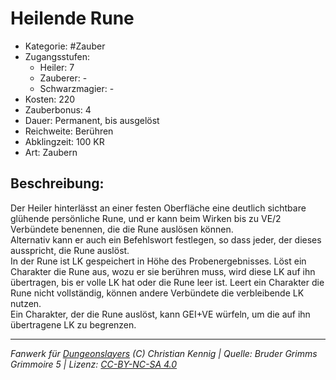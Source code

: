 # Heilende Rune  
- Kategorie: #Zauber  
- Zugangsstufen:  
  - Heiler: 7  
  - Zauberer: -  
  - Schwarzmagier: -  
- Kosten: 220  
- Zauberbonus: 4  
- Dauer: Permanent, bis ausgelöst  
- Reichweite: Berühren  
- Abklingzeit: 100 KR  
- Art: Zaubern     

## Beschreibung:
Der Heiler hinterlässt an einer festen Oberfläche eine deutlich sichtbare glühende persönliche Rune, und er kann beim Wirken bis zu VE/2 Verbündete benennen, die die Rune auslösen können.<br>Alternativ kann er auch ein Befehlswort festlegen, so dass jeder, der dieses ausspricht, die Rune auslöst.<br>In der Rune ist LK gespeichert in Höhe des Probenergebnisses. Löst ein Charakter die Rune aus, wozu er sie berühren muss, wird diese LK auf ihn übertragen, bis er volle LK hat oder die Rune leer ist. Leert ein Charakter die Rune nicht vollständig, können andere Verbündete die verbleibende LK nutzen.<br>Ein Charakter, der die Rune auslöst, kann GEI+VE würfeln, um die auf ihn übertragene LK zu begrenzen.


___
*Fanwerk für [Dungeonslayers](https://www.dungeonslayers.net/) (C) Christian Kennig | Quelle: Bruder Grimms Grimmoire 5 | Lizenz: [CC-BY-NC-SA 4.0](https://creativecommons.org/licenses/by-nc-sa/4.0/deed.de)*